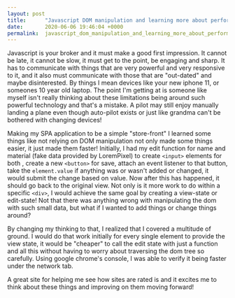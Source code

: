 ```yaml
---
layout: post
title:      "Javascript DOM manipulation and learning more about performance"
date:       2020-06-06 19:46:04 +0000
permalink:  javascript_dom_manipulation_and_learning_more_about_performance
---
```



Javascript is your broker and it must make a good first impression. It cannot be late, it cannot be slow, it must get to the point, be engaging and sharp. It has to communicate with things that are very powerful and very responsive to it, and it also must communicate with those that are "out-dated" and maybe disinterested. By things I mean devices like your new iphone 11, or someones 10 year old laptop. The point I'm getting at is someone like myself isn't really thinking about these limitations being around such powerful technology and that's a mistake. A pilot may still enjoy manually landing a plane even though auto-pilot exists or just like grandma can't be bothered with changing devices! 

Making my SPA application to be a simple "store-front" I learned some things like not relying on DOM manipulation not only made some things easier, it just made them faster! Initially, I had my edit function for name and material (fake data provided by LoremPixel) to create `<input>` elements for both , create a new `<button>` for save, attach an event listener to that button, take the `element.value` if anything was or wasn't added or changed, it would submit the change based on value. Now after this has happened, it should go back to the original view. Not only is it more work to do within a specific `<div>`, I would achieve the same goal by creating a view-state or edit-state! Not that there was anything wrong with manipulating the dom with such small data, but what if I wanted to add things or change things around?

By changing my thinking to that, I realized that I covered a multitude of ground. I would do that work initially for every single element to provide the view state, it would be "cheaper" to call the edit state with just a function and all this without having to worry about traversing the dom tree so carefully. Using google chrome's console, I was able to verify it being faster under the network tab.

A great site for helping me see how sites are rated is [](http://https://developers.google.com/speed/pagespeed/insights/) and it excites me to think about these things and improving on them moving forward!
